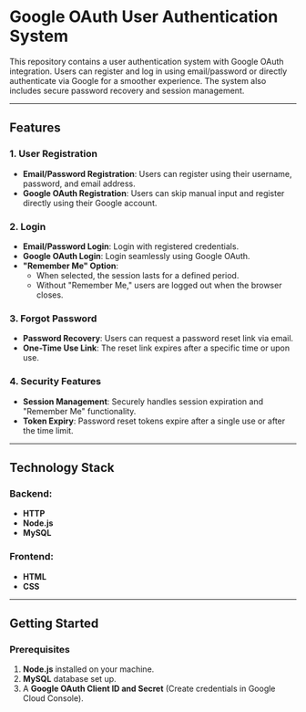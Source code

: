 # Google OAuth User Authentication System

This repository contains a user authentication system with Google OAuth integration. Users can register and log in using email/password or directly authenticate via Google for a smoother experience. The system also includes secure password recovery and session management.

---

## Features

### 1. User Registration
- **Email/Password Registration**: Users can register using their username, password, and email address.
- **Google OAuth Registration**: Users can skip manual input and register directly using their Google account.

### 2. Login
- **Email/Password Login**: Login with registered credentials.
- **Google OAuth Login**: Login seamlessly using Google OAuth.
- **"Remember Me" Option**: 
  - When selected, the session lasts for a defined period.
  - Without "Remember Me," users are logged out when the browser closes.

### 3. Forgot Password
- **Password Recovery**: Users can request a password reset link via email.
- **One-Time Use Link**: The reset link expires after a specific time or upon use.

### 4. Security Features
- **Session Management**: Securely handles session expiration and "Remember Me" functionality.
- **Token Expiry**: Password reset tokens expire after a single use or after the time limit.

---

## Technology Stack

### Backend:
- **HTTP**  
- **Node.js**  
- **MySQL**  

### Frontend:
- **HTML**  
- **CSS**

---

## Getting Started

### Prerequisites
1. **Node.js** installed on your machine.
2. **MySQL** database set up.
3. A **Google OAuth Client ID and Secret** (Create credentials in Google Cloud Console).
